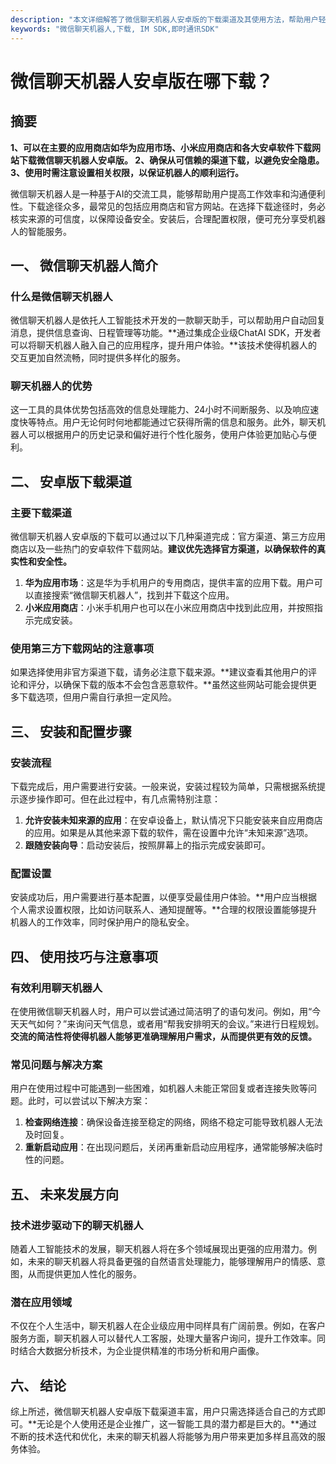 ```yaml
---
description: "本文详细解答了微信聊天机器人安卓版的下载渠道及其使用方法，帮助用户轻松获取和使用这一智能工具。"
keywords: "微信聊天机器人,下载, IM SDK,即时通讯SDK"
---
```

# 微信聊天机器人安卓版在哪下载？

## 摘要

**1、可以在主要的应用商店如华为应用市场、小米应用商店和各大安卓软件下载网站下载微信聊天机器人安卓版。 2、确保从可信赖的渠道下载，以避免安全隐患。 3、使用时需注意设置相关权限，以保证机器人的顺利运行。**

微信聊天机器人是一种基于AI的交流工具，能够帮助用户提高工作效率和沟通便利性。下载途径众多，最常见的包括应用商店和官方网站。在选择下载途径时，务必核实来源的可信度，以保障设备安全。安装后，合理配置权限，便可充分享受机器人的智能服务。

## 一、 微信聊天机器人简介

### 什么是微信聊天机器人

微信聊天机器人是依托人工智能技术开发的一款聊天助手，可以帮助用户自动回复消息，提供信息查询、日程管理等功能。**通过集成企业级ChatAI SDK，开发者可以将聊天机器人融入自己的应用程序，提升用户体验。**该技术使得机器人的交互更加自然流畅，同时提供多样化的服务。

### 聊天机器人的优势

这一工具的具体优势包括高效的信息处理能力、24小时不间断服务、以及响应速度快等特点。用户无论何时何地都能通过它获得所需的信息和服务。此外，聊天机器人可以根据用户的历史记录和偏好进行个性化服务，使用户体验更加贴心与便利。

## 二、 安卓版下载渠道

### 主要下载渠道

微信聊天机器人安卓版的下载可以通过以下几种渠道完成：官方渠道、第三方应用商店以及一些热门的安卓软件下载网站。**建议优先选择官方渠道，以确保软件的真实性和安全性。**

1. **华为应用市场**：这是华为手机用户的专用商店，提供丰富的应用下载。用户可以直接搜索“微信聊天机器人”，找到并下载这个应用。
2. **小米应用商店**：小米手机用户也可以在小米应用商店中找到此应用，并按照指示完成安装。

### 使用第三方下载网站的注意事项

如果选择使用非官方渠道下载，请务必注意下载来源。**建议查看其他用户的评论和评分，以确保下载的版本不会包含恶意软件。**虽然这些网站可能会提供更多下载选项，但用户需自行承担一定风险。

## 三、 安装和配置步骤

### 安装流程

下载完成后，用户需要进行安装。一般来说，安装过程较为简单，只需根据系统提示逐步操作即可。但在此过程中，有几点需特别注意：

1. **允许安装未知来源的应用**：在安卓设备上，默认情况下只能安装来自应用商店的应用。如果是从其他来源下载的软件，需在设置中允许“未知来源”选项。
2. **跟随安装向导**：启动安装后，按照屏幕上的指示完成安装即可。

### 配置设置

安装成功后，用户需要进行基本配置，以便享受最佳用户体验。**用户应当根据个人需求设置权限，比如访问联系人、通知提醒等。**合理的权限设置能够提升机器人的工作效率，同时保护用户的隐私安全。

## 四、 使用技巧与注意事项

### 有效利用聊天机器人

在使用微信聊天机器人时，用户可以尝试通过简洁明了的语句发问。例如，用“今天天气如何？”来询问天气信息，或者用“帮我安排明天的会议。”来进行日程规划。**交流的简洁性将使得机器人能够更准确理解用户需求，从而提供更有效的反馈。**

### 常见问题与解决方案

用户在使用过程中可能遇到一些困难，如机器人未能正常回复或者连接失败等问题。此时，可以尝试以下解决方案：

1. **检查网络连接**：确保设备连接至稳定的网络，网络不稳定可能导致机器人无法及时回复。
2. **重新启动应用**：在出现问题后，关闭再重新启动应用程序，通常能够解决临时性的问题。

## 五、 未来发展方向

### 技术进步驱动下的聊天机器人

随着人工智能技术的发展，聊天机器人将在多个领域展现出更强的应用潜力。例如，未来的聊天机器人将具备更强的自然语言处理能力，能够理解用户的情感、意图，从而提供更加人性化的服务。

### 潜在应用领域 

不仅在个人生活中，聊天机器人在企业级应用中同样具有广阔前景。例如，在客户服务方面，聊天机器人可以替代人工客服，处理大量客户询问，提升工作效率。同时结合大数据分析技术，为企业提供精准的市场分析和用户画像。

## 六、 结论

综上所述，微信聊天机器人安卓版下载渠道丰富，用户只需选择适合自己的方式即可。**无论是个人使用还是企业推广，这一智能工具的潜力都是巨大的。**通过不断的技术迭代和优化，未来的聊天机器人将能够为用户带来更加多样且高效的服务体验。
